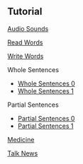 ## Tutorial

[Audio Sounds](audio-sounds/)

[Read Words](read-words/)

[Write Words](write-words/)

Whole Sentences

- [Whole Sentences 0](whole-sentences/?id=0)
- [Whole Sentences 1](whole-sentences/?id=1)

Partial Sentences

- [Partial Sentences 0](partial-sentences/?id=0)
- [Partial Sentences 1](partial-sentences/?id=1)

[Medicine](medicine/)

[Talk News](talk-news/)
